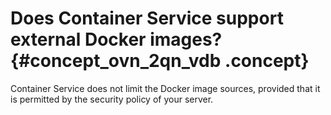 # Does Container Service support external Docker images? {#concept_ovn_2qn_vdb .concept}

Container Service does not limit the Docker image sources, provided that it is permitted by the security policy of your server.

